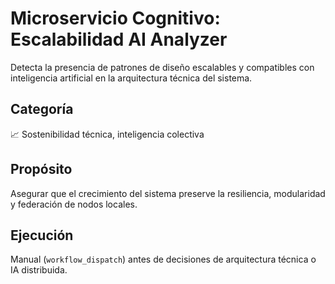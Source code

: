 
# Microservicio Cognitivo: Escalabilidad AI Analyzer

Detecta la presencia de patrones de diseño escalables y compatibles con inteligencia artificial en la arquitectura técnica del sistema.

## Categoría
📈 Sostenibilidad técnica, inteligencia colectiva

## Propósito
Asegurar que el crecimiento del sistema preserve la resiliencia, modularidad y federación de nodos locales.

## Ejecución
Manual (`workflow_dispatch`) antes de decisiones de arquitectura técnica o IA distribuida.
